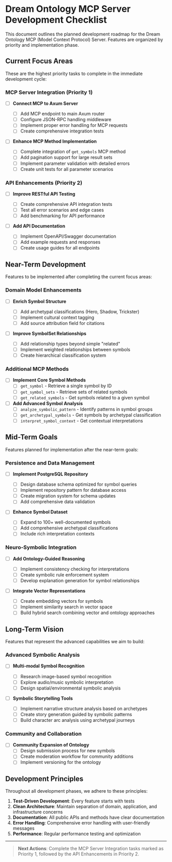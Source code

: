 # Dream Ontology MCP Server Development Checklist

This document outlines the planned development roadmap for the Dream Ontology MCP (Model Context Protocol) Server. Features are organized by priority and implementation phase.

## Current Focus Areas

These are the highest priority tasks to complete in the immediate development cycle:

### MCP Server Integration (Priority 1)

- [ ] **Connect MCP to Axum Server**

  - [ ] Add MCP endpoint to main Axum router
  - [ ] Configure JSON-RPC handling middleware
  - [ ] Implement proper error handling for MCP requests
  - [ ] Create comprehensive integration tests

- [ ] **Enhance MCP Method Implementation**
  - [ ] Complete integration of `get_symbols` MCP method
  - [ ] Add pagination support for large result sets
  - [ ] Implement parameter validation with detailed errors
  - [ ] Create unit tests for all parameter scenarios

### API Enhancements (Priority 2)

- [ ] **Improve RESTful API Testing**

  - [ ] Create comprehensive API integration tests
  - [ ] Test all error scenarios and edge cases
  - [ ] Add benchmarking for API performance

- [ ] **Add API Documentation**
  - [ ] Implement OpenAPI/Swagger documentation
  - [ ] Add example requests and responses
  - [ ] Create usage guides for all endpoints

## Near-Term Development

Features to be implemented after completing the current focus areas:

### Domain Model Enhancements

- [ ] **Enrich Symbol Structure**

  - [ ] Add archetypal classifications (Hero, Shadow, Trickster)
  - [ ] Implement cultural context tagging
  - [ ] Add source attribution field for citations

- [ ] **Improve SymbolSet Relationships**
  - [ ] Add relationship types beyond simple "related"
  - [ ] Implement weighted relationships between symbols
  - [ ] Create hierarchical classification system

### Additional MCP Methods

- [ ] **Implement Core Symbol Methods**
  - [ ] `get_symbol` - Retrieve a single symbol by ID
  - [ ] `get_symbol_sets` - Retrieve sets of related symbols
  - [ ] `get_related_symbols` - Get symbols related to a given symbol
- [ ] **Add Advanced Symbol Analysis**
  - [ ] `analyze_symbolic_pattern` - Identify patterns in symbol groups
  - [ ] `get_archetypal_symbols` - Get symbols by archetypal classification
  - [ ] `interpret_symbol_context` - Get contextual interpretations

## Mid-Term Goals

Features planned for implementation after the near-term goals:

### Persistence and Data Management

- [ ] **Implement PostgreSQL Repository**

  - [ ] Design database schema optimized for symbol queries
  - [ ] Implement repository pattern for database access
  - [ ] Create migration system for schema updates
  - [ ] Add comprehensive data validation

- [ ] **Enhance Symbol Dataset**
  - [ ] Expand to 100+ well-documented symbols
  - [ ] Add comprehensive archetypal classifications
  - [ ] Include rich interpretation contexts

### Neuro-Symbolic Integration

- [ ] **Add Ontology-Guided Reasoning**

  - [ ] Implement consistency checking for interpretations
  - [ ] Create symbolic rule enforcement system
  - [ ] Develop explanation generation for symbol relationships

- [ ] **Integrate Vector Representations**
  - [ ] Create embedding vectors for symbols
  - [ ] Implement similarity search in vector space
  - [ ] Build hybrid search combining vector and ontology approaches

## Long-Term Vision

Features that represent the advanced capabilities we aim to build:

### Advanced Symbolic Analysis

- [ ] **Multi-modal Symbol Recognition**

  - [ ] Research image-based symbol recognition
  - [ ] Explore audio/music symbolic interpretation
  - [ ] Design spatial/environmental symbolic analysis

- [ ] **Symbolic Storytelling Tools**
  - [ ] Implement narrative structure analysis based on archetypes
  - [ ] Create story generation guided by symbolic patterns
  - [ ] Build character arc analysis using archetypal journeys

### Community and Collaboration

- [ ] **Community Expansion of Ontology**
  - [ ] Design submission process for new symbols
  - [ ] Create moderation workflow for community additions
  - [ ] Implement versioning for the ontology

## Development Principles

Throughout all development phases, we adhere to these principles:

1. **Test-Driven Development**: Every feature starts with tests
2. **Clean Architecture**: Maintain separation of domain, application, and infrastructure concerns
3. **Documentation**: All public APIs and methods have clear documentation
4. **Error Handling**: Comprehensive error handling with user-friendly messages
5. **Performance**: Regular performance testing and optimization

---

> **Next Actions**: Complete the MCP Server Integration tasks marked as Priority 1, followed by the API Enhancements in Priority 2.
